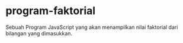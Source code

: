 # program-faktorial
Sebuah Program JavaScript yang akan menampilkan nilai faktorial dari bilangan yang dimasukkan.
